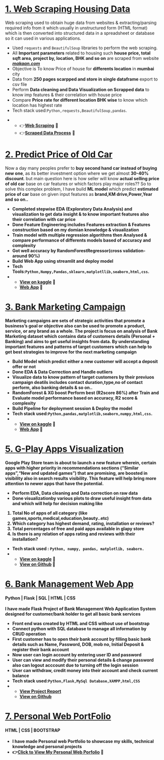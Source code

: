 
# [1. Web Scraping Housing Data](https://github.com/karanchinch10/Web-Scraping-)
Web scraping used to obtain huge data from websites & extracting/parsing required info from it which usually in unstructured form (HTML format) which is then converted into structured data in a spreadsheet or database so it can used in various applications.

* Used `requests` and `BeautifulSoup` libraries to perform the web scraping.
* All **Important parameters** related to housing such **house price, total sqft area, project by, location, BHK and so on**  are scraped from website ***<a href="https://www.makaan.com"><strong>makaan.com</strong></a>*** 
* Objective is To know Price of house for **differents location** in **mumbai** city 
* Data from **250 pages scarpped and store in single dataframe** export to csv file
* Perform **Data cleaning and Data Visualization on Scrapped data** to know imp features & their correlation with house price
* Compare **Price rate for different location BHK wise** to know which location has highest rate 
* Tech stack used:`Python,requests,BeautifulSoup,pandas`.<br>
- 
  -  👉<a href="https://github.com/karanchinch10/Web-Scraping-/blob/main/Web%20Scraping%20-%20House%20mumbai.ipynb"><strong>Web Scraping</strong></a> 💝
  -  👉<a href="https://github.com/karanchinch10/Web-Scraping-/blob/main/House%20Price%20Visualization%20Mumbai.ipynb"><strong>Scraped Data Process</strong></a> 💝

  
# [2. Predict Price of Old Car](https://github.com/karanchinch10/Oldcar_Sell_Regression)                                      
 
Now a day many peoples prefer to <strong>buy second hand car instead of buying new one</strong>, as its better investment option where we get almost <strong>30-40% discount</strong>. but main question here is how seller will know <strong>actual selling price of old car</strong> base on car features or which factors play major roles?? So to solve this complex problem, I have build <strong>ML model</strong> which predict <strong>estimated price of car</strong> base on given input features as <strong>brand,KM drive,Power,Year and so on..

* Completed stepwise <strong>EDA (Exploratory Data Analysis)</strong> and visualization to get data insight & to know <strong>important features also their correlation</strong> with car price
* Done <strong>Feature Engineering</strong> includes <strong>Features extraction & Features construction</strong> based on my domian knowledge & visualization
* <strong>Train model</strong> with multiple regression algorithms then Analysed & compare performance of differents models based of <strong>accuracy and complexity</strong>
* Got well accuracy by <strong>RandomForestRegressor(cross validation-around 90%)</strong>
* <strong>Build Web App</strong> using streamlit and <strong>deploy</strong> model 
* Tech Tools:`Python,Numpy,Pandas,sklearn,matplotllib,seaborn,html,css`.
* * [View on kaggle](https://www.kaggle.com/code/karanchinchpure/predict-price-of-used-cars-regression-problem) 💝
  * [Web App](https://karanchinch10-oldcar-sell-streamlit-app-p6gwqq.streamlitapp.com) 💝
  

# [3. Bank Marketing Campaign](https://github.com/karanchinch10/Bank-Marketing-Campaign-ML)
<strong>Marketing campaigns</strong> are sets of strategic activities that promote a <strong>business’s goal</strong> or objective also can be used to promote a product, service, or any brand as a whole. The project is focus on analysis of <strong>Bank Marketing</strong> dataset which contains data of customers details (Personal + Banking) and aims to get useful insights from data. By understanding important features and <strong>patterns of target customers</strong> which can help to get best strategies to improve for the next marketing campaign 
* Build Model which predict either a new customer will accept a deposit offer or not
* Done <strong>EDA & Data Correction</strong> and Handle outliers 
* Visualize data to know pattern of target customers by their previuos campaign deatils includes contact duration,type,no of contact perform, also banking details & so on..
* <strong>RandomForest & XG boost Perform best (R2score 86%)</strong> after Train and Evaluate model performance based on accuracy, R2 score & complexity 
* Build <strong>Pipeline</strong> for <strong>deployment</strong> session & Deploy the model  
*  Tech stack used:`Python,pandas,matplotlib,seaborn,numpy,html,css`.
* * [View on kaggle](https://www.kaggle.com/code/karanchinchpure/bank-marketing-who-will-subscribe-for-deposit) 💝
  * [Web App](https://github.com/karanchinch10/Bank-Marketing-Campaign-ML) 💝
   


<!-- # [4.Road Deaths Analysis](https://github.com/ashwinshetgaonkar/Data-Visualization-Projects/tree/main/Road%20Deaths%20Analysis)
* The Dataset contains information of number of deaths in various regions of the World from 1990-2019,along with other data like historical population,region code,Side of driving.

* My objective for this Project was to visualize the available data to draw insights from it which are not perceived just by reading through an excel/csv file.
* Here I have visualized the number of deaths using various plots to gain various insights from the data.
* From this I can easily state the regions with maximum,mean deaths,year in which max deaths occured and many more.<br>
  [To view on kaggle](https://www.kaggle.com/code/ashwinshetgaonkar/road-deaths-data-visualization-seaborn) -->
  


# [5. G-Play Apps Visualization](https://github.com/karanchinch10/Exploratory-Data-Analysis-EDA-/blob/main/EDA%20data/gplay-playstore-data-visualization-EDA.ipynb)
<strong>Google Play Store</strong> team is about to launch a new feature wherein, certain apps with higher priority in recommendations sections (“Similar apps”,“New and updated games”) that are promising, are boosted in visibility also in search results visibility. This feature will help bring more attention to <strong>newer apps that have the potential.</strong>

* Perform <strong>EDA, Data cleaning and Data correction on raw data</strong> 
* Done <strong>visualization</strong>by various plots to draw useful insight from data and which will help for <strong>decision making</strong> like
1. <strong>Total No of apps</strong> of all category (like games,sports,medical,education,beauty..etc) 
2. Which <strong>category</strong> has <strong>highest demand</strong>, rating, installation or reviews?
3. Total <strong>percentages of free and paid apps</strong> available in glapy store
4. Is there is any <strong>relation of apps rating and reviews with their installation?</strong>
* Tech stack used : `Python, numpy, pandas, matplotlib, seaborn.`
* * [View on kaggle](https://www.kaggle.com/code/karanchinchpure/iris-classification-problem-eda) 💝
  * [View on Github](https://github.com/karanchinch10/IRIS_Classification) 💝
 

# [6. Bank Management Web App](https://github.com/karanchinch10/Bank-management-Web)
<h4><strong>Python | Flask | SQL | HTML | CSS </strong></h4> 

 I have made<strong> Flask Project of Bank Management Web Application System</strong> designed for <strong>customer/bank holder</strong> to get all <strong>basic bank services</strong>
* Front end was created by HTML and CSS without use of bootstrap
* Connect python with SQL database to manage all information by CRUD operation
* First customer has to <strong>open their bank account</strong> by filling basic bank details such as Name, Password, DOB, mob no, Initial Deposit & register their bank account
* Now user can <strong>login</strong> account by entering <strong>user ID and password</strong>
* User can <strong>view and modify</strong> their <strong>personal details</strong> & change password also can logout acccount due to turning off the login session
* User can <strong>withdraw, credit money</strong> into their account and <strong>check current balance</strong>
* Tech stack used:`Python,Flask,MySql Database,XAMPP,html,CSS`<br>
* - [View Project Report](https://drive.google.com/file/d/1OWEpEZOMQLKn9l1bylQrqw8NeEoizxoF/view?usp=sharing)
  - [View on Github](https://share.streamlit.io/ashwinshetgaonkar/movie-rating-sentiment-analysis/main/app.py)
  
<h1><a href="https://karanchinch10.github.io/karan-chinchpure-portfolio/">7. Personal Web PortFolio</a></h1>
<h4><strong>HTML | CSS | BOOTSTRAP </strong></h4>  

- I have made Personal web Portfolio to showcase my <strong>skills, technical knowledge and personal projects</strong>
- 👉<a href="https://karanchinch10.github.io/karan-chinchpure-portfolio/"><strong>Click to View My Personal Web Porfolio</strong></a> 💝

<!-- # [8.Fake News Classifier](https://github.com/ashwinshetgaonkar/Fake-News-Classifier)
* In today's world which contains a lot of digital data it will be very beneficial to have some kind of an software that will help us in descriminating between Fake and Real News with some given constraints.
* The dataset contains news instances with title and text along with its labels taken from various sources.
* My objective for this project was to train and compare the performance of various models on the basis of f1_score and time taken per prediction.
* Here I have demostrated how increasing the complexity of the model will lead to better performance but will hamper the time taken per prediction.
* Build an web app using streamlit which uses model trained using a feed forward neutral network.<br>
  [To view on kaggle](https://www.kaggle.com/code/ashwinshetgaonkar/fake-news-classifier-nb-bert),[To view the web app](https://share.streamlit.io/ashwinshetgaonkar/fake-news-classifier/main/app.py) -->
